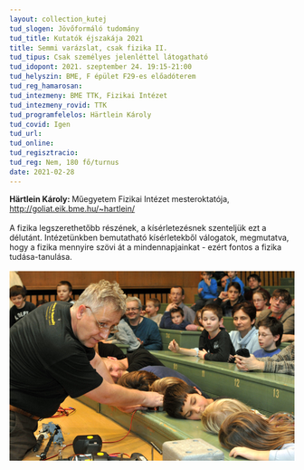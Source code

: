 ```yaml
---
layout: collection_kutej
tud_slogen: Jövőformáló tudomány
tud_title: Kutatók éjszakája 2021
title: Semmi varázslat, csak fizika II.
tud_tipus: Csak személyes jelenléttel látogatható
tud_idopont: 2021. szeptember 24. 19:15-21:00 
tud_helyszin: BME, F épület F29-es előadóterem
tud_reg_hamarosan:
tud_intezmeny: BME TTK, Fizikai Intézet
tud_intezmeny_rovid: TTK
tud_programfelelos: Härtlein Károly
tud_covid: Igen
tud_url:
tud_online:
tud_regisztracio:
tud_reg: Nem, 180 fő/turnus
date: 2021-02-28
---
```



<b>Härtlein Károly: </b>Műegyetem Fizikai Intézet mesteroktatója,  <a href="http://goliat.eik.bme.hu/~hartlein/" target="_blank" > http://goliat.eik.bme.hu/~hartlein/ </a>
<br><br>
A fizika legszerethetőbb részének, a kísérletezésnek szenteljük ezt a délutánt. Intézetünkben bemutatható kísérletekből válogatok, megmutatva, hogy a fizika mennyire szövi át a mindennapjainkat - ezért fontos a fizika tudása-tanulása.
<br><br>
<img src="images/Hartlein_Karoly_BME_2017_04.jpg" max-width="500" class="center">
